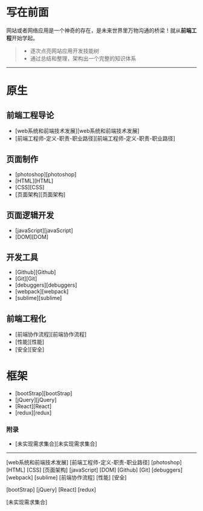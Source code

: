 ﻿# 写在前面
网站或者网络应用是一个神奇的存在，是未来世界里万物沟通的桥梁！就从**前端工程**开始学起。

>* 逐次点亮网站应用开发技能树
>* 通过总结和整理，架构出一个完整的知识体系

---

# 原生
## 前端工程导论
* [web系统和前端技术发展][web系统和前端技术发展]
* [前端工程师-定义-职责-职业路径][前端工程师-定义-职责-职业路径]

## 页面制作
* [photoshop][photoshop]
* [HTML][HTML]
* [CSS][CSS]
* [页面架构][页面架构]

## 页面逻辑开发
* [javaScript][javaScript]
* [DOM][DOM]

## 开发工具
* [Github][Github]
* [Git][Git]
* [debuggers][debuggers]
* [webpack][webpack]
* [sublime][sublime]

## 前端工程化
* [前端协作流程][前端协作流程]
* [性能][性能]
* [安全][安全]

# 框架
* [bootStrap][bootStrap]
* [jQuery][jQuery]
* [React][React]
* [redux][redux]

### 附录
* [未实现需求集合][未实现需求集合]


***

[web系统和前端技术发展]
[前端工程师-定义-职责-职业路径]
[photoshop]
[HTML]
[CSS]
[页面架构]
[javaScript]
[DOM]
[Github]
[Git]
[debuggers]
[webpack]
[sublime]
[前端协作流程]
[性能]
[安全]

[bootStrap]
[jQuery]
[React]
[redux]

[未实现需求集合]